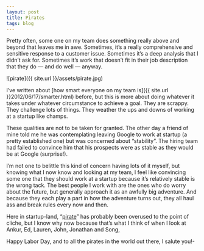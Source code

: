 ```yaml
---
layout: post
title: Pirates
tags: blog
---
```

Pretty often, some one on my team does something really above and beyond that leaves me in awe.  Sometimes, it’s a really comprehensive and sensitive response to a customer issue.  Sometimes it’s a deep analysis that I didn’t ask for.  Sometimes it’s work that doesn’t fit in their job description that they do — and do well — anyway.

![pirate]({{ site.url }}/assets/pirate.jpg)

I’ve written about [how smart everyone on my team is]({{ site.url }}2012/06/17/smarter.html) before, but this is more about doing whatever it takes under whatever circumstance to achieve a goal.  They are scrappy.  They challenge lots of things. They weather the ups and downs of working at a startup like champs.   

These qualities are not to be taken for granted.  The other day a friend of mine told me he was contemplating leaving Google to work at startup (a pretty established one) but was concerned about “stability”.  The hiring team had failed to convince him that his prospects were as stable as they would be at Google (surprise!).  

I’m not one to belittle this kind of concern having lots of it myself, but knowing what I now know and looking at my team, I feel like convincing some one that they should work at a startup because it’s relatively stable is the wrong tack.  The best people I work with are the ones who do worry about the future, but generally approach it as an awfully big adventure.  And because they each play a part in how the adventure turns out, they all haul ass and break rules every now and then.

Here in startup-land, “[pirate](http://www.fastcodesign.com/1665840/an-hr-lesson-from-steve-jobs-if-you-want-change-agents-hire-pirates)” has probably been overused to the point of cliche, but I know why now because that’s what I think of when I look at Ankur, Ed, Lauren, John, Jonathan and Song,   

Happy Labor Day, and to all the pirates in the world out there, I salute you!-
